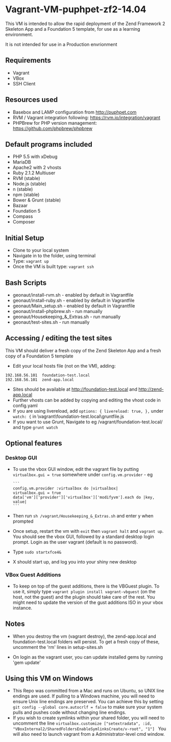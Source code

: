 Vagrant-VM-puphpet-zf2-14.04
============================

This VM is intended to allow the rapid deployment of the Zend Framework 2 Skeleton App and a Foundation 5 template, for use as a learning environment.

It is not intended for use in a Production envrionment

## Requirements

* Vagrant
* VBox
* SSH Client

## Resources used

* Basebox and LAMP configuration from http://puphpet.com
* RVM / Vagrant integration following: https://rvm.io/integration/vagrant
* PHPBrew for PHP version management: https://github.com/phpbrew/phpbrew

## Default programs included

* PHP 5.5 with xDebug
* MariaDB
* Apache2 with 2 vhosts
* Ruby 2.1.2 Multiuser
* RVM (stable)
* Node.js (stable)
* n (stable)
* npm (stable)
* Bower & Grunt (stable)
* Bazaar
* Foundation 5
* Compass
* Composer

## Initial Setup

* Clone to your local system
* Navigate in to the folder, using terminal
* Type: ``` vagrant up ```
* Once the VM is built type: ``` vagrant ssh ```

## Bash Scripts

* geonaut/install-rvm.sh - enabled by default in Vagrantfile
* geonaut/install-ruby.sh - enabled by default in Vagrantfile
* geonaut/Main_setup.sh - enabled by default in Vagrantfile
* geonaut/install-phpbrew.sh - run manually
* geonaut/Housekeeping_&_Extras.sh - run manually
* geonaut/test-sites.sh - run manually

## Accessing / editing the test sites

This VM should deliver a fresh copy of the Zend Skeleton App and a fresh copy of a Foundation 5 template

* Edit your local hosts file (not on the VM), adding:
```
192.168.56.101  foundation-test.local
192.168.56.101  zend-app.local
```
* Sites should be available at http://foundation-test.local and http://zend-app.local
* Further vhosts can be added by copying and editing the vhost code in config.yaml
* If you are using livereload, add ``` options: { livereload: true, }, ``` under ``` watch: { ``` in \vagrant\foundation-test.local\gruntfile.js
* If you want to use Grunt, Navigate to eg /vagrant/foundation-test.local/ and type ``` grunt watch ```

## Optional features

### Desktop GUI

* To use the vbox GUI window, edit the vagrant file by putting ``` virtualbox.gui = true ``` somewhere under ``` config.vm.provider ``` - eg

      ```
      config.vm.provider :virtualbox do |virtualbox|
      virtualbox.gui = true
      data['vm']['provider']['virtualbox']['modifyvm'].each do |key, value|
      ```
* Then run ``` sh /vagrant/Housekeeping_&_Extras.sh ``` and enter y when prompted
* Once setup, restart the vm with ``` exit ``` then ``` vagrant halt ``` and ``` vagrant up ```. You should see the vbox GUI, followed by a standard desktop login prompt. Login as the user vagrant (default is no password).
* Type ``` sudo startxfce4& ```
* X should start up, and log you into your shiny new desktop

### VBox Guest Additions

* To keep on top of the guest additions, there is the VBGuest plugin. To use it, simply type ``` vagrant plugin install vagrant-vbguest ``` (on the host, not the guest) and the plugin should take care of the rest. You might need to update the version of the gust additions ISO in your vbox instance.

## Notes

* When you destroy the vm (vagrant destroy), the zend-app.local and foundation-test.local folders will persist. To get a fresh copy of these, uncomment the 'rm' lines in setup-sites.sh

* On login as the vagrant user, you can update installed gems by running 'gem update'

## Using this VM on Windows

* This Repo was committed from a Mac and runs on Ubuntu, so UNIX line endings are used. If pulling to a Windows machine, you will need to ensure Unix line endings are preserved. You can achieve this by setting ```git config --global core.autocrlf = false``` to make sure your system pulls and pushes code without changing line endings.
* If you wish to create symlinks within your shared folder, you will need to uncomment the line ```virtualbox.customize ["setextradata", :id, "VBoxInternal2/SharedFoldersEnableSymlinksCreate/v-root", "1"] ``` You will also need to launch vagrant from a Administrator-level cmd window.
